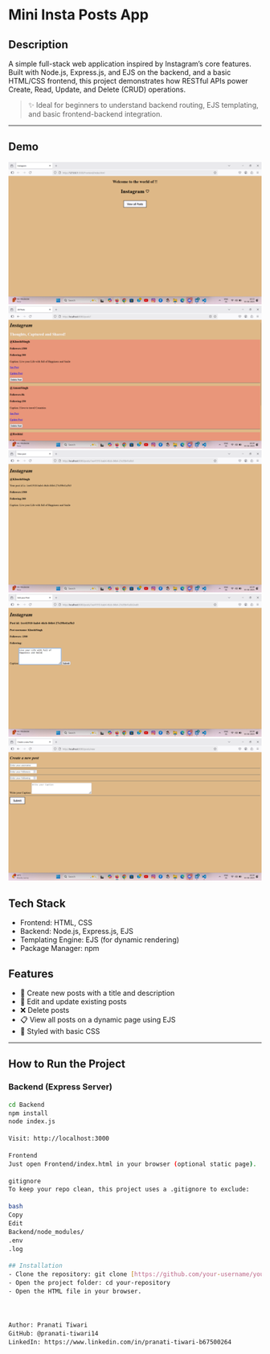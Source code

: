 
# Mini Insta Posts App

## Description
A simple full-stack web application inspired by Instagram’s core features. Built with Node.js, Express.js, and EJS on the backend, and a basic HTML/CSS frontend, this project demonstrates how RESTful APIs power Create, Read, Update, and Delete (CRUD) operations.

> ✨ Ideal for beginners to understand backend routing, EJS templating, and basic frontend-backend integration.

---

## Demo
![Screenshot 1](./SSC1.png)
![Screenshot 2](./SSC2.png)
![Screenshot 3](./SSC3.png)
![Screenshot 3](./SSC4.png)
![Screenshot 3](./SSC5.png)


## Tech Stack

- Frontend: HTML, CSS
- Backend: Node.js, Express.js, EJS
- Templating Engine: EJS (for dynamic rendering)
- Package Manager: npm


## Features

- 📌 Create new posts with a title and description
- 📝 Edit and update existing posts
- ❌ Delete posts
- 📋 View all posts on a dynamic page using EJS
- 🎨 Styled with basic CSS

---

## How to Run the Project

### Backend (Express Server)
```bash
cd Backend
npm install
node index.js

Visit: http://localhost:3000

Frontend
Just open Frontend/index.html in your browser (optional static page).

gitignore
To keep your repo clean, this project uses a .gitignore to exclude:

bash
Copy
Edit
Backend/node_modules/
.env
.log

## Installation
- Clone the repository: git clone [https://github.com/your-username/your-repository.git](https://github.com/your-username/your-repository.git)
- Open the project folder: cd your-repository
- Open the HTML file in your browser.



Author: Pranati Tiwari
GitHub: @pranati-tiwari14
LinkedIn: https://www.linkedin.com/in/pranati-tiwari-b67500264 

